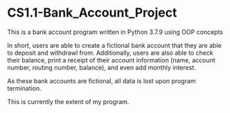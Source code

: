 # CS1.1-Bank_Account_Project
 This is a bank account program written in Python 3.7.9 using OOP concepts

 In short, users are able to create a fictional bank account that they are able to deposit and withdrawl from. Additionally, users are also able to check their balance, print a receipt of their account information (name, account number, routing number, balance), and even add monthly interest. 

 As these bank accounts are fictional, all data is lost upon program termination.

 This is currently the extent of my program.
